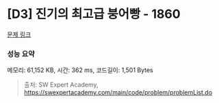 # [D3] 진기의 최고급 붕어빵 - 1860 

[문제 링크](https://swexpertacademy.com/main/code/problem/problemDetail.do?contestProbId=AV5LsaaqDzYDFAXc) 

### 성능 요약

메모리: 61,152 KB, 시간: 362 ms, 코드길이: 1,501 Bytes



> 출처: SW Expert Academy, https://swexpertacademy.com/main/code/problem/problemList.do